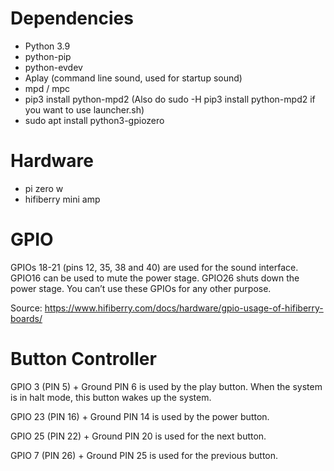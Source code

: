 # Dependencies
- Python 3.9
- python-pip
- python-evdev
- Aplay (command line sound, used for startup sound)
- mpd / mpc
- pip3 install python-mpd2 (Also do sudo -H pip3 install python-mpd2 if you want to use launcher.sh)
- sudo apt install python3-gpiozero


# Hardware
- pi zero w
- hifiberry mini amp


# GPIO
GPIOs 18-21 (pins 12, 35, 38 and 40) are used for the sound interface. GPIO16 can be used to mute the power stage. GPIO26 shuts down the power stage. You can’t use these GPIOs for any other purpose.

Source: https://www.hifiberry.com/docs/hardware/gpio-usage-of-hifiberry-boards/

# Button Controller
GPIO 3 (PIN 5) + Ground PIN 6 is used by the play button. When the system is in halt mode, this button wakes up the system.

GPIO 23 (PIN 16) + Ground PIN 14 is used by the power button.

GPIO 25 (PIN 22) + Ground PIN 20 is used for the next button.

GPIO 7 (PIN 26) + Ground PIN 25 is used for the previous button.
